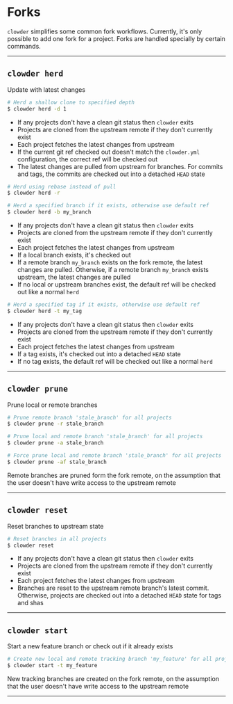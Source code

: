 # Forks

`clowder` simplifies some common fork workflows. Currently, it's only possible to add one fork for a project. Forks are handled specially by certain commands.

---

## `clowder herd`

Update with latest changes

```bash
# Herd a shallow clone to specified depth
$ clowder herd -d 1
```

- If any projects don't have a clean git status then `clowder` exits
- Projects are cloned from the upstream remote if they don't currently exist
- Each project fetches the latest changes from upstream
- If the current git ref checked out doesn't match the `clowder.yml` configuration, the correct ref will be checked out
- The latest changes are pulled from upstream for branches. For commits and tags, the commits are checked out into a detached `HEAD` state

```bash
# Herd using rebase instead of pull
$ clowder herd -r
```

```bash
# Herd a specified branch if it exists, otherwise use default ref
$ clowder herd -b my_branch
```

- If any projects don't have a clean git status then `clowder` exits
- Projects are cloned from the upstream remote if they don't currently exist
- Each project fetches the latest changes from upstream
- If a local branch exists, it's checked out
- If a remote branch `my_branch` exists on the fork remote, the latest changes are pulled. Otherwise, if a remote branch `my_branch` exists upstream, the latest changes are pulled
- If no local or upstream branches exist, the default ref will be checked out like a normal `herd`

```bash
# Herd a specified tag if it exists, otherwise use default ref
$ clowder herd -t my_tag
```

- If any projects don't have a clean git status then `clowder` exits
- Projects are cloned from the upstream remote if they don't currently exist
- Each project fetches the latest changes from upstream
- If a tag exists, it's checked out into a detached `HEAD` state
- If no tag exists, the default ref will be checked out like a normal `herd`

---

## `clowder prune`

Prune local or remote branches

```bash
# Prune remote branch 'stale_branch' for all projects
$ clowder prune -r stale_branch

# Prune local and remote branch 'stale_branch' for all projects
$ clowder prune -a stale_branch

# Force prune local and remote branch 'stale_branch' for all projects
$ clowder prune -af stale_branch
```

Remote branches are pruned form the fork remote, on the assumption that the user doesn't have write access to the upstream remote

---

## `clowder reset`

Reset branches to upstream state

```bash
# Reset branches in all projects
$ clowder reset
```

- If any projects don't have a clean git status then `clowder` exits
- Projects are cloned from the upstream remote if they don't currently exist
- Each project fetches the latest changes from upstream
- Branches are reset to the upstream remote branch's latest commit. Otherwise, projects are checked out into a detached `HEAD` state for tags and shas

---

## `clowder start`

Start a new feature branch or check out if it already exists

```bash
# Create new local and remote tracking branch 'my_feature' for all projects
$ clowder start -t my_feature
```

New tracking branches are created on the fork remote, on the assumption that the user doesn't have write access to the upstream remote

---
